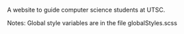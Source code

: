A website to guide computer science students at UTSC.

Notes:
Global style variables are in the file globalStyles.scss
